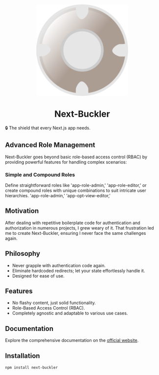 <p align="center">
  <img alt="Next-Buckler" src="./assets/images/buckler.png" width="300" />
</p>
<h1 align="center">
  Next-Buckler
</h1>

🔒 The shield that every Next.js app needs.

## Advanced Role Management

Next-Buckler goes beyond basic role-based access control (RBAC) by providing powerful features for handling complex scenarios:

### Simple and Compound Roles

Define straightforward roles like 'app-role-admin,' 'app-role-editor,' or create compound roles with unique combinations to suit intricate user hierarchies.
'app-role-admin,' 'app-opt-view-editor,'

## Motivation

After dealing with repetitive boilerplate code for authentication and authorization in numerous projects, I grew weary of it. That frustration led me to create Next-Buckler, ensuring I never face the same challenges again.

## Philosophy

- Never grapple with authentication code again.
- Eliminate hardcoded redirects; let your state effortlessly handle it.
- Designed for ease of use.

## Features

- No flashy content, just solid functionality.
- Role-Based Access Control (RBAC).
- Completely agnostic and adaptable to various use cases.

## Documentation

Explore the comprehensive documentation on the [official website](https://your-documentation-link.com/).

## Installation

```bash
npm install next-buckler
